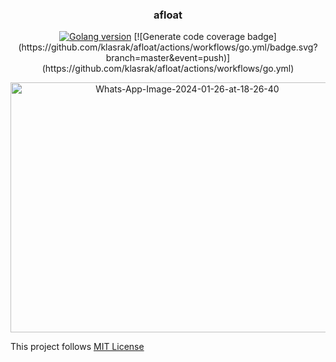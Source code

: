 <h3 align="center">
	<strong>afloat</strong>
</h3>

<p align="center">
	<a href="https://golang.org/dl/go1.21.0.src.tar.gz"><img
		alt="Golang version"
		src="https://img.shields.io/badge/Go-v1.21-blue"></a>
    <a>[![Generate code coverage badge](https://github.com/klasrak/afloat/actions/workflows/go.yml/badge.svg?branch=master&event=push)](https://github.com/klasrak/afloat/actions/workflows/go.yml)</a>
        
</p>

<p align="center">
	<img href="https://ibb.co/BrFJxVc" src="https://i.ibb.co/pR5T8vb/Whats-App-Image-2024-01-26-at-18-26-40.jpg" width="550" height="400" alt="Whats-App-Image-2024-01-26-at-18-26-40" border="0">
</p>


This project follows [MIT License](https://opensource.org/license/mit/)
